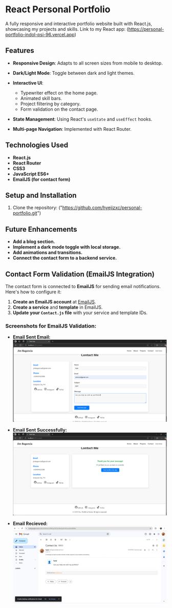 
# React Personal Portfolio

A fully responsive and interactive portfolio website built with React.js, showcasing my projects and skills.
Link to my React app: (https://personal-portfolio-indol-psi-96.vercel.app)

## Features
- **Responsive Design**: Adapts to all screen sizes from mobile to desktop.
- **Dark/Light Mode**: Toggle between dark and light themes.
- **Interactive UI**:
  - Typewriter effect on the home page.
  - Animated skill bars.
  - Project filtering by category.
  - Form validation on the contact page.
  
- **State Management**: Using React's `useState` and `useEffect` hooks.
- **Multi-page Navigation**: Implemented with React Router.

## Technologies Used
- **React.js**
- **React Router**
- **CSS3**
- **JavaScript ES6+**
- **EmailJS (for contact form)**

## Setup and Installation

1. Clone the repository: ("https://github.com/hyejizxc/personal-portfolio.git")

## Future Enhancements
- **Add a blog section.**
- **Implement a dark mode toggle with local storage.**
- **Add animations and transitions.**
- **Connect the contact form to a backend service.**

## Contact Form Validation (EmailJS Integration)
The contact form is connected to **EmailJS** for sending email notifications. Here's how to configure it:

1. **Create an EmailJS account** at [EmailJS](https://www.emailjs.com/).
2. **Create a service** and **template** in EmailJS.
3. **Update your `Contact.js` file** with your service and template IDs.

### Screenshots for EmailJS Validation:

- **Email Sent Email:**
   ![Email Screenshot](src/assets/send-email.png)
  
- **Email Sent Successfully:**
  ![Email Screenshot](src/assets/send-complete.png)

- **Email Recieved:**
  ![Email Screenshot](src/assets/recieved-email.png)

   
   


